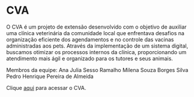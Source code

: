 # CVA
O CVA é um projeto de extensão desenvolvido com o objetivo de auxiliar uma clínica veterinária da comunidade local que enfrentava desafios na organização eficiente dos agendamentos e no controle das vacinas administradas aos pets. Através da implementação de um sistema digital, buscamos otimizar os processos internos da clínica, proporcionando um atendimento mais ágil e organizado para os tutores e seus animais.

Membros da equipe:
Ana Julia Sesso Ramalho
Milena Souza Borges Silva
Pedro Henrique Pereira de Almeida

Clique [aqui](https://cva-controle-de-vac-de-animais.web.app/) para acessar o CVA.
